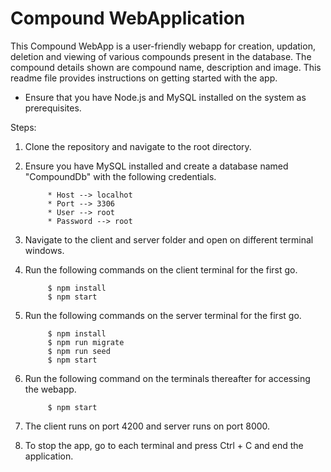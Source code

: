 # Compound WebApplication
This Compound WebApp is a user-friendly webapp for creation, updation, deletion and viewing of various compounds present in the database. The compound details shown are compound name, description and image. This readme file provides instructions on getting started with the app.

- Ensure that you have Node.js and MySQL installed on the system as prerequisites. 

Steps:
1. Clone the repository and navigate to the root directory.
2. Ensure you have MySQL installed and create a database named "CompoundDb" with the following credentials.
   
            * Host --> localhot
            * Port --> 3306
            * User --> root
            * Password --> root

3. Navigate to the client and server folder and open on different terminal windows.
4. Run the following commands on the client terminal for the first go.
   
            $ npm install
            $ npm start

5. Run the following commands on the server terminal for the first go.
   
            $ npm install
            $ npm run migrate
            $ npm run seed
            $ npm start

6. Run the following command on the terminals thereafter for accessing the webapp.
   
            $ npm start

7. The client runs on port 4200 and server runs on port 8000.
8. To stop the app, go to each terminal and press Ctrl + C and end the application.
   
             
